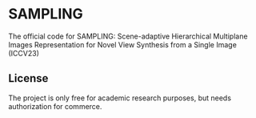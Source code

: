 # SAMPLING
The official code for SAMPLING: Scene-adaptive Hierarchical Multiplane Images Representation for Novel View Synthesis from a Single Image (ICCV23)


## License 
The project is only free for academic research purposes, but needs authorization for commerce.
